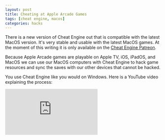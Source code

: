 ```yaml
---
layout: post
title: Cheating at Apple Arcade Games
tags: [cheat engine, macos]
categories: hacks
---
```


There is a new version of Cheat Engine out that is compatible with the latest MacOS version. It's very stable and usable with the latest MacOS games. At the moment of this writing it is only available on the <a href="https://www.patreon.com/cheatengine" target="_blank" rel="noopener">Cheat Engine Patreon</a>.

Because Apple Arcade games are playable on Apple TV, iOS, iPadOS, and MacOS we can use our MacOS computers with Cheat Engine to hack game resources and sync the saves with our other devices that cannot be hacked.

You use Cheat Engine like you would on Windows. Here is a YouTube video explaining the process:

<iframe src="https://www.youtube.com/embed/3GfSLo14a2c" frameborder="0" allow="accelerometer; autoplay; encrypted-media; gyroscope; picture-in-picture" allowfullscreen></iframe>
